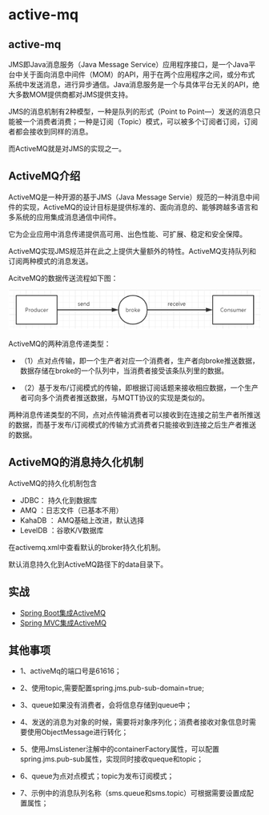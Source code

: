 # active-mq

## active-mq

JMS即Java消息服务（Java Message Service）应用程序接口，是一个Java平台中关于面向消息中间件（MOM）的API，用于在两个应用程序之间，或分布式系统中发送消息，进行异步通信。Java消息服务是一个与具体平台无关的API，绝大多数MOM提供商都对JMS提供支持。

JMS的消息机制有2种模型，一种是队列的形式（Point to Point—）发送的消息只能被一个消费者消费；一种是订阅（Topic）模式，可以被多个订阅者订阅，订阅者都会接收到同样的消息。

而ActiveMQ就是对JMS的实现之一。

## ActiveMQ介绍

ActiveMQ是一种开源的基于JMS（Java Message Servie）规范的一种消息中间件的实现，ActiveMQ的设计目标是提供标准的、面向消息的、能够跨越多语言和多系统的应用集成消息通信中间件。

它为企业应用中消息传递提供高可用、出色性能、可扩展、稳定和安全保障。

ActiveMQ实现JMS规范并在此之上提供大量额外的特性。ActiveMQ支持队列和订阅两种模式的消息发送。

AcitveMQ的数据传送流程如下图：

![activeMQ](../../file/activeMQ/active-mq-1.png "activeMQ")

ActiveMQ的两种消息传递类型：

- （1）点对点传输，即一个生产者对应一个消费者，生产者向broke推送数据，数据存储在broke的一个队列中，当消费者接受该条队列里的数据。

- （2）基于发布/订阅模式的传输，即根据订阅话题来接收相应数据，一个生产者可向多个消费者推送数据，与MQTT协议的实现是类似的。

两种消息传递类型的不同，点对点传输消费者可以接收到在连接之前生产者所推送的数据，而基于发布/订阅模式的传输方式消费者只能接收到连接之后生产者推送的数据。

## ActiveMQ的消息持久化机制

ActiveMQ的持久化机制包含

- JDBC： 持久化到数据库
- AMQ ：日志文件（已基本不用）
- KahaDB ： AMQ基础上改进，默认选择
- LevelDB ：谷歌K/V数据库

在activemq.xml中查看默认的broker持久化机制。

默认消息持久化到ActiveMQ路径下的data目录下。

## 实战

- [Spring Boot集成ActiveMQ](./active-mq-boot/ "Spring Boot集成ActiveMQ")
- [Spring MVC集成ActiveMQ](./active-mq-mvc/ "Spring MVC集成ActiveMQ")

## 其他事项

- 1、activeMq的端口号是61616；

- 2、使用topic,需要配置spring.jms.pub-sub-domain=true;

- 3、queue如果没有消费者，会将信息存储到queue中；

- 4、发送的消息为对象的时候，需要将对象序列化；消费者接收对象信息时需要使用ObjectMessage进行转化；

- 5、使用JmsListener注解中的containerFactory属性，可以配置spring.jms.pub-sub属性，实现同时接收queque和topic；

- 6、queue为点对点模式；topic为发布订阅模式；

- 7、示例中的消息队列名称（sms.queue和sms.topic）可根据需要设置成配置属性；


